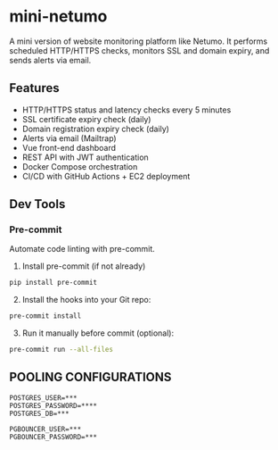 # mini-netumo


A mini version of website monitoring platform like Netumo. It performs scheduled HTTP/HTTPS checks, monitors SSL and domain expiry, and sends alerts via email.

## Features
- HTTP/HTTPS status and latency checks every 5 minutes
- SSL certificate expiry check (daily)
- Domain registration expiry check (daily)
- Alerts via email (Mailtrap)
- Vue front-end dashboard
- REST API with JWT authentication
- Docker Compose orchestration
- CI/CD with GitHub Actions + EC2 deployment

## Dev Tools

### Pre-commit
Automate code linting with pre-commit.

1. Install pre-commit (if not already)
```bash
pip install pre-commit
```

2. Install the hooks into your Git repo:
```bash
pre-commit install
```

3. Run it manually before commit (optional):

```bash
pre-commit run --all-files
```

## POOLING CONFIGURATIONS
```env
POSTGRES_USER=***
POSTGRES_PASSWORD=****
POSTGRES_DB=***

PGBOUNCER_USER=***
PGBOUNCER_PASSWORD=***
```
